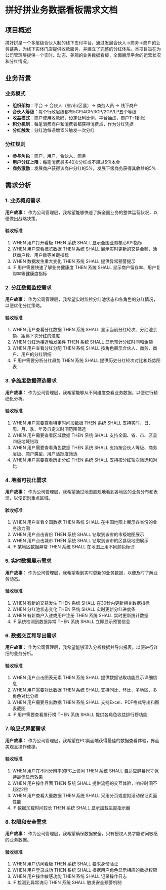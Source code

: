 # 拼好拼业务数据看板需求文档

## 项目概述

拼好拼是一个多层级合伙人制的线下支付平台，通过发展合伙人→商务→商户的业务链条，为线下实体门店提供收款服务，并建立了完整的分红体系。本项目旨在为公司管理层提供一个实时、动态、美观的业务数据看板，全面展示平台的运营状况和分红情况。

## 业务背景

### 业务模式
- **组织架构**：平台 → 合伙人（省/市/区县）→ 商务人员 → 线下商户
- **合伙人等级**：每个行政层级都有5GP/4GP/3GP/2GP/LP五个等级
- **收益模式**：商户使用收款码，设定让利比例，平台抽成，商户T+1到账
- **积分机制**：每笔消费商户和消费者都获得消费点，作为分红凭据
- **分红触发**：分红池每递增15%触发一次分红

### 分红规则
- **参与角色**：商户、用户、合伙人、商务
- **用户分红上限**：每笔消费最多40次分红或不超过5倍本金
- **商务激励**：发展商户获得该商户分红的5%，发展下级商务获得其收益的5%

## 需求分析

### 1. 业务概览需求

**用户故事：** 作为公司管理层，我希望能够快速了解全国业务的整体运营状况，以便做出战略决策。

#### 验收标准
1. WHEN 用户打开看板 THEN 系统 SHALL 显示全国业务核心KPI指标
2. WHEN 用户查看概览数据 THEN 系统 SHALL 展示实时更新的交易金额、活跃商户数、用户数等关键指标
3. WHEN 数据发生重大变化 THEN 系统 SHALL 提供异常预警提示
4. IF 用户需要快速了解业务健康度 THEN 系统 SHALL 显示商户留存率、用户复购率等健康度指标

### 2. 分红数据监控需求

**用户故事：** 作为公司管理层，我希望实时监控分红池状态和各角色的分红情况，以便优化分红策略。

#### 验收标准
1. WHEN 用户查看分红数据 THEN 系统 SHALL 显示当前分红轮次、分红池余额、距离下次分红的进度
2. WHEN 分红池接近触发条件 THEN 系统 SHALL 显示预计分红时间和金额
3. WHEN 用户查看分红分配 THEN 系统 SHALL 按角色展示合伙人、商务、商户、用户的分红明细
4. IF 用户需要分析分红趋势 THEN 系统 SHALL 提供历史分红轮次对比和趋势图表

### 3. 多维度数据筛选需求

**用户故事：** 作为公司管理层，我希望能够从不同维度查看业务数据，以便进行精细化分析。

#### 验收标准
1. WHEN 用户需要查看特定时间段数据 THEN 系统 SHALL 支持实时、日、周、月、季、年及自定义时间范围筛选
2. WHEN 用户需要查看区域数据 THEN 系统 SHALL 支持全国、省、市、区县四级地域钻取
3. WHEN 用户需要查看角色数据 THEN 系统 SHALL 支持按合伙人等级、商务层级、商户类型、用户活跃度筛选
4. WHEN 用户需要查看历史分红 THEN 系统 SHALL 支持按分红轮次筛选和对比

### 4. 地图可视化需求

**用户故事：** 作为公司管理层，我希望通过地图直观地看到各地区的业务分布和表现，以便识别重点区域。

#### 验收标准
1. WHEN 用户查看全国数据 THEN 系统 SHALL 在中国地图上展示各省份的业务热力图
2. WHEN 用户点击省份 THEN 系统 SHALL 钻取到该省的市级地图展示
3. WHEN 用户点击城市 THEN 系统 SHALL 钻取到该市的区县级地图展示
4. IF 某地区数据异常 THEN 系统 SHALL 在地图上用不同颜色标识

### 5. 实时数据展示需求

**用户故事：** 作为公司管理层，我希望看到实时更新的业务数据，以便及时了解业务动态。

#### 验收标准
1. WHEN 有新的交易发生 THEN 系统 SHALL 在30秒内更新相关数据指标
2. WHEN 分红池状态变化 THEN 系统 SHALL 实时更新分红进度条
3. WHEN 有新商户入驻或用户注册 THEN 系统 SHALL 实时更新统计数据
4. IF 系统检测到数据异常 THEN 系统 SHALL 立即显示预警信息

### 6. 数据交互和导出需求

**用户故事：** 作为公司管理层，我希望能够深入分析数据并导出报表，以便进行详细的业务分析。

#### 验收标准
1. WHEN 用户点击图表元素 THEN 系统 SHALL 提供数据钻取功能显示详细信息
2. WHEN 用户需要对比数据 THEN 系统 SHALL 支持同比、环比、多地区、多角色对比分析
3. WHEN 用户需要导出数据 THEN 系统 SHALL 支持Excel、PDF格式导出和图表截图
4. IF 用户需要查看排行榜 THEN 系统 SHALL 提供各角色收益排行榜功能

### 7. 响应式界面需求

**用户故事：** 作为公司管理层，我希望在PC桌面端获得最佳的数据查看体验，界面美观且操作便捷。

#### 验收标准
1. WHEN 用户在不同分辨率的PC上访问 THEN 系统 SHALL 自适应屏幕尺寸保持最佳显示效果
2. WHEN 用户操作界面 THEN 系统 SHALL 提供流畅的交互体验，响应时间不超过2秒
3. WHEN 用户查看大量数据 THEN 系统 SHALL 采用分页或虚拟滚动保证页面性能
4. IF 数据加载时间较长 THEN 系统 SHALL 显示加载进度指示器

### 8. 权限和安全需求

**用户故事：** 作为公司管理层，我希望确保数据安全，只有授权人员才能访问敏感的业务数据。

#### 验收标准
1. WHEN 用户访问看板 THEN 系统 SHALL 要求身份验证
2. WHEN 用户登录成功 THEN 系统 SHALL 根据用户角色显示相应的数据权限
3. WHEN 用户操作敏感功能 THEN 系统 SHALL 记录操作日志
4. IF 检测到异常访问 THEN 系统 SHALL 触发安全预警机制